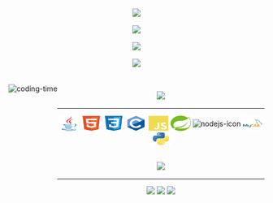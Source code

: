 
<br/>


<p align ="center">
  <!-- Typing SVG by DenverCoder1 - https://github.com/DenverCoder1/readme-typing-svg -->
    <a href="https://github.com/andrlima/readme-typing-svg">
    <img src="https://readme-typing-svg.demolab.com/?lines=Ol&aacute;&#44;%20Visitante&#33;&font=Fira%20Code&center=true&width=650&height=45&color=f75c7e&vCenter=true&size=28&pause=10000" />
    </a>
</p>

<p align ="center">
  <!-- Typing SVG by DenverCoder1 - https://github.com/DenverCoder1/readme-typing-svg -->
    <a href="https://github.com/andrlima/readme-typing-svg">
    <img src="https://readme-typing-svg.demolab.com/?lines=Seja%20bem%20vindo%20ao%20meu%20Git&#33;&font=Fira%20Code&center=true&width=650&height=45&color=f75c7e&vCenter=true&size=28&pause=10000" />
    </a>
</p>

<p align ="center">
  <!-- Typing SVG by DenverCoder1 - https://github.com/DenverCoder1/readme-typing-svg -->
    <a href="https://github.com/andrlima/readme-typing-svg">
    <img src="https://readme-typing-svg.demolab.com/?lines=Eu%20me%20chamo%20L&#233;o%20Ara&#250;jo&font=Fira%20Code&center=true&width=650&height=45&color=f75c7e&vCenter=true&size=28&pause=10000" />
    </a>
</p>

<p align ="center">
  <!-- Typing SVG by DenverCoder1 - https://github.com/DenverCoder1/readme-typing-svg -->
    <a href="https://github.com/andrlima/readme-typing-svg">
    <img src="https://readme-typing-svg.demolab.com/?lines=e%20sou%20um%20Programador%20junior&#33;&font=Fira%20Code&center=true&width=650&height=45&color=f75c7e&vCenter=true&size=28&pause=10600" />
    </a>
</p>
<!-- --->

<div  align="center"> 
    <div style="display: inline_block"><br>
        <img align="left" height="250" alt="coding-time" src="https://user-images.githubusercontent.com/27456580/202844279-a8081830-268c-4dc1-862c-a6ff6845de81.gif">
      
<p align ="center">
    <a href="https://github.com/andrlima/readme-typing-svg">
    <img src="https://readme-typing-svg.demolab.com/?lines=Linguagens%20que%20utilizo&#46;&font=Fira%20Code&center=true&width=650&height=25&color=f75c7e&vCenter=true&size=28&pause=10000" />
    </a>
</p>   
        <hr align="center">    
        <img align="center" height="30" width="40" alt="java-icon" src="https://raw.githubusercontent.com/devicons/devicon/master/icons/java/java-original.svg">
        <img align="center" height="30" width="40" alt="html-icon" src="https://raw.githubusercontent.com/devicons/devicon/master/icons/html5/html5-original.svg">
        <img align="center" height="30" width="40" alt="css-icon" src="https://raw.githubusercontent.com/devicons/devicon/master/icons/css3/css3-original.svg">
        <img align="center" height="30" width="40" alt="c-icon" src="https://raw.githubusercontent.com/devicons/devicon/master/icons/c/c-original.svg">
        <img align="center" height="30" width="40" alt="js-icon" src="https://raw.githubusercontent.com/devicons/devicon/master/icons/javascript/javascript-plain.svg">
        <img align="center" height="30" width="40" alt="nodejs-icon" src="https://raw.githubusercontent.com/devicons/devicon/master/icons/spring/spring-original.svg">
        <img align="center" height="30" width="40" alt="nodejs-icon" src="https://raw.githubusercontent.com/jmnote/z-icons/master/svg/cpp.svg">
        <img align="center" height="30" width="40" alt="Mysql" src="https://raw.githubusercontent.com/devicons/devicon/master/icons/mysql/mysql-original-wordmark.svg">
        <img align="center" height="30" width="40" alt="Python" src="https://raw.githubusercontent.com/devicons/devicon/master/icons/python/python-original.svg">
    </div>

<br>
<p align ="center">
    <a href="https://github.com/andrlima/readme-typing-svg">
    <img src="https://readme-typing-svg.demolab.com/?lines=Redes%20sociais&#46;&font=Fira%20Code&center=true&width=650&height=25&color=f75c7e&vCenter=true&size=28&pause=10000" />
    </a>
</p> 
  
<hr align="center">    
<a href="Léo Araújo#2427" rel="nofollow"><img src="https://camo.githubusercontent.com/3f990cfefb64f13d28397fe586c3aa38a81fde585de479205d63c79363ebe07a/68747470733a2f2f696d672e736869656c64732e696f2f62616467652f446973636f72642d3732383944413f7374796c653d666f722d7468652d6261646765266c6f676f3d646973636f7264266c6f676f436f6c6f723d7768697465" data-canonical-src="https://img.shields.io/badge/Discord-7289DA?style=for-the-badge&amp;logo=discord&amp;logoColor=white" style="max-width: 100%;"></a> 
<a href="tc.leo.araujo@gmail.com"><img src="https://camo.githubusercontent.com/927d6b3961fa048ff7303daf291cb5869dfa25018997cf8c1373c2f6a85b1458/68747470733a2f2f696d672e736869656c64732e696f2f62616467652f2d476d61696c2d2532333333333f7374796c653d666f722d7468652d6261646765266c6f676f3d676d61696c266c6f676f436f6c6f723d7768697465" data-canonical-src="https://img.shields.io/badge/-Gmail-%23333?style=for-the-badge&amp;logo=gmail&amp;logoColor=white" style="max-width: 100%;"></a>
<a href="https://www.linkedin.com/in/leandro-araujo-257324190/" rel="nofollow"><img src="https://camo.githubusercontent.com/c00f87aeebbec37f3ee0857cc4c20b21fefde8a96caf4744383ebfe44a47fe3f/68747470733a2f2f696d672e736869656c64732e696f2f62616467652f2d4c696e6b6564496e2d2532333030373742353f7374796c653d666f722d7468652d6261646765266c6f676f3d6c696e6b6564696e266c6f676f436f6c6f723d7768697465" data-canonical-src="https://img.shields.io/badge/-LinkedIn-%230077B5?style=for-the-badge&amp;logo=linkedin&amp;logoColor=white" style="max-width: 100%;"></a>   
      



 </div>      
      
      
<!--
**andrlima/andrlima** is a ✨ _special_ ✨ repository because its `README.md` (this file) appears on your GitHub profile.

Here are some ideas to get you started:

- 🔭 I’m currently working on ...
- 🌱 I’m currently learning ...
- 👯 I’m looking to collaborate on ...
- 🤔 I’m looking for help with ...
- 💬 Ask me about ...
- 📫 How to reach me: ...
- 😄 Pronouns: ...
- ⚡ Fun fact: ...
-->
